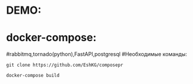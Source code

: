 # DEMO:
# docker-compose:
#rabbitmq,tornado(python),FastAPI,postgresql
#Необходимые команды:

```git clone https://github.com/EshKG/composepr```

```docker-compose build```
